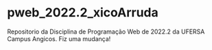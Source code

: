 # pweb_2022.2_xicoArruda
 Repositorio da Disciplina de Programação Web de 2022.2 da UFERSA Campus Angicos.
 Fiz uma mudança!
